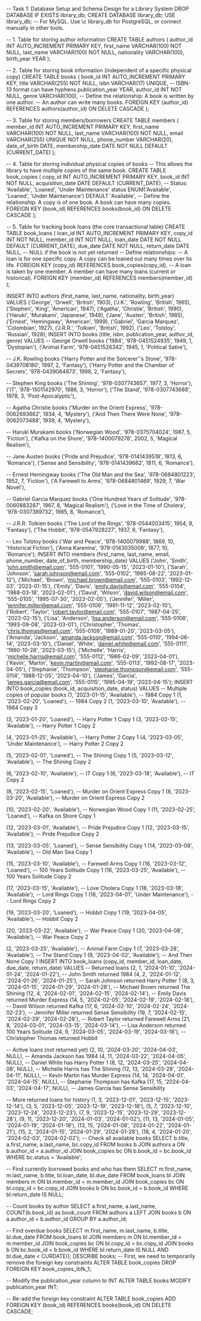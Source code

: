 -- Task 1: Database Setup and Schema Design for a Library System
DROP DATABASE IF EXISTS library_db;
CREATE DATABASE library_db;
USE library_db; -- For MySQL. Use \c library_db for PostgreSQL, or connect manually in other tools.

-- 1. Table for storing author information
CREATE TABLE authors (
    author_id INT AUTO_INCREMENT PRIMARY KEY,
    first_name VARCHAR(100) NOT NULL,
    last_name VARCHAR(100) NOT NULL,
    nationality VARCHAR(100),
    birth_year YEAR
);

-- 2. Table for storing book information (independent of a specific physical copy)
CREATE TABLE books (
    book_id INT AUTO_INCREMENT PRIMARY KEY,
    title VARCHAR(255) NOT NULL,
    isbn VARCHAR(17) UNIQUE, -- ISBN-13 format can have hyphens
    publication_year YEAR,
    author_id INT NOT NULL,
    genre VARCHAR(100),
    -- Define the relationship: A book is written by one author.
    -- An author can write many books.
    FOREIGN KEY (author_id) REFERENCES authors(author_id) ON DELETE CASCADE
);

-- 3. Table for storing members/borrowers
CREATE TABLE members (
    member_id INT AUTO_INCREMENT PRIMARY KEY,
    first_name VARCHAR(100) NOT NULL,
    last_name VARCHAR(100) NOT NULL,
    email VARCHAR(255) UNIQUE NOT NULL,
    phone_number VARCHAR(20),
    date_of_birth DATE,
    membership_date DATE NOT NULL DEFAULT (CURRENT_DATE)
);

-- 4. Table for storing individual physical copies of books
-- This allows the library to have multiple copies of the same book.
CREATE TABLE book_copies (
    copy_id INT AUTO_INCREMENT PRIMARY KEY,
    book_id INT NOT NULL,
    acquisition_date DATE DEFAULT (CURRENT_DATE),
    -- Status: 'Available', 'Loaned', 'Under Maintenance'
    status ENUM('Available', 'Loaned', 'Under Maintenance') DEFAULT 'Available',
    -- Define the relationship: A copy is of one book. A book can have many copies.
    FOREIGN KEY (book_id) REFERENCES books(book_id) ON DELETE CASCADE
);

-- 5. Table for tracking book loans (the core transactional table)
CREATE TABLE book_loans (
    loan_id INT AUTO_INCREMENT PRIMARY KEY,
    copy_id INT NOT NULL,
    member_id INT NOT NULL,
    loan_date DATE NOT NULL DEFAULT (CURRENT_DATE),
    due_date DATE NOT NULL,
    return_date DATE NULL, -- NULL if the book is not yet returned
    -- Define relationships:
    -- A loan is for one specific copy. A copy can be loaned out many times over its life.
    FOREIGN KEY (copy_id) REFERENCES book_copies(copy_id),
    -- A loan is taken by one member. A member can have many loans (current or historical).
    FOREIGN KEY (member_id) REFERENCES members(member_id)
);

INSERT INTO authors (first_name, last_name, nationality, birth_year) VALUES
('George', 'Orwell', 'British', 1903),
('J.K.', 'Rowling', 'British', 1965),
('Stephen', 'King', 'American', 1947),
('Agatha', 'Christie', 'British', 1990),
('Haruki', 'Murakami', 'Japanese', 1949),
('Jane', 'Austen', 'British', 1985),
('Ernest', 'Hemingway', 'American', 1999),
('Gabriel', 'Garcia Marquez', 'Colombian', 1927),
('J.R.R.', 'Tolkien', 'British', 1992),
('Leo', 'Tolstoy', 'Russian', 1928);
INSERT INTO books (title, isbn, publication_year, author_id, genre) VALUES
-- George Orwell books
('1984', '978-0451524935', 1949, 1, 'Dystopian'),
('Animal Farm', '978-0451526342', 1945, 1, 'Political Satire'),

-- J.K. Rowling books
('Harry Potter and the Sorcerer''s Stone', '978-0439708180', 1997, 2, 'Fantasy'),
('Harry Potter and the Chamber of Secrets', '978-0439064873', 1998, 2, 'Fantasy'),

-- Stephen King books
('The Shining', '978-0307743657', 1977, 3, 'Horror'),
('IT', '978-1501142970', 1986, 3, 'Horror'),
('The Stand', '978-0307743688', 1978, 3, 'Post-Apocalyptic'),

-- Agatha Christie books
('Murder on the Orient Express', '978-0062693662', 1934, 4, 'Mystery'),
('And Then There Were None', '978-0062073488', 1939, 4, 'Mystery'),

-- Haruki Murakami books
('Norwegian Wood', '978-0375704024', 1987, 5, 'Fiction'),
('Kafka on the Shore', '978-1400079278', 2002, 5, 'Magical Realism'),

-- Jane Austen books
('Pride and Prejudice', '978-0141439518', 1813, 6, 'Romance'),
('Sense and Sensibility', '978-0141439662', 1811, 6, 'Romance'),

-- Ernest Hemingway books
('The Old Man and the Sea', '978-0684801223', 1952, 7, 'Fiction'),
('A Farewell to Arms', '978-0684801469', 1929, 7, 'War Novel'),

-- Gabriel Garcia Marquez books
('One Hundred Years of Solitude', '978-0060883287', 1967, 8, 'Magical Realism'),
('Love in the Time of Cholera', '978-0307389732', 1985, 8, 'Romance'),

-- J.R.R. Tolkien books
('The Lord of the Rings', '978-0544003415', 1954, 9, 'Fantasy'),
('The Hobbit', '978-0547928227', 1937, 9, 'Fantasy'),

-- Leo Tolstoy books
('War and Peace', '978-1400079988', 1869, 10, 'Historical Fiction'),
('Anna Karenina', '978-0143035008', 1877, 10, 'Romance');
INSERT INTO members (first_name, last_name, email, phone_number, date_of_birth, membership_date) VALUES
('John', 'Smith', 'john.smith@email.com', '555-0101', '1990-05-15', '2023-01-10'),
('Sarah', 'Johnson', 'sarah.johnson@email.com', '555-0102', '1985-08-22', '2023-01-12'),
('Michael', 'Brown', 'michael.brown@email.com', '555-0103', '1992-12-03', '2023-01-15'),
('Emily', 'Davis', 'emily.davis@email.com', '555-0104', '1988-03-18', '2023-02-01'),
('David', 'Wilson', 'david.wilson@email.com', '555-0105', '1995-07-30', '2023-02-05'),
('Jennifer', 'Miller', 'jennifer.miller@email.com', '555-0106', '1991-11-12', '2023-02-10'),
('Robert', 'Taylor', 'robert.taylor@email.com', '555-0107', '1987-04-25', '2023-02-15'),
('Lisa', 'Anderson', 'lisa.anderson@email.com', '555-0108', '1993-09-08', '2023-03-01'),
('Christopher', 'Thomas', 'chris.thomas@email.com', '555-0109', '1989-01-20', '2023-03-05'),
('Amanda', 'Jackson', 'amanda.jackson@email.com', '555-0110', '1994-06-14', '2023-03-10'),
('Daniel', 'White', 'daniel.white@email.com', '555-0111', '1990-10-28', '2023-03-15'),
('Michelle', 'Harris', 'michelle.harris@email.com', '555-0112', '1986-02-09', '2023-04-01'),
('Kevin', 'Martin', 'kevin.martin@email.com', '555-0113', '1992-08-17', '2023-04-05'),
('Stephanie', 'Thompson', 'stephanie.thompson@email.com', '555-0114', '1988-12-05', '2023-04-10'),
('James', 'Garcia', 'james.garcia@email.com', '555-0115', '1995-04-19', '2023-04-15');
INSERT INTO book_copies (book_id, acquisition_date, status) VALUES
-- Multiple copies of popular books
(1, '2023-01-15', 'Available'),  -- 1984 Copy 1
(1, '2023-02-20', 'Loaned'),     -- 1984 Copy 2
(1, '2023-03-10', 'Available'),  -- 1984 Copy 3

(3, '2023-01-20', 'Loaned'),     -- Harry Potter 1 Copy 1
(3, '2023-02-15', 'Available'),  -- Harry Potter 1 Copy 2

(4, '2023-01-25', 'Available'),  -- Harry Potter 2 Copy 1
(4, '2023-03-05', 'Under Maintenance'), -- Harry Potter 2 Copy 2

(5, '2023-02-01', 'Loaned'),     -- The Shining Copy 1
(5, '2023-03-12', 'Available'),  -- The Shining Copy 2

(6, '2023-02-10', 'Available'),  -- IT Copy 1
(6, '2023-03-18', 'Available'),  -- IT Copy 2

(8, '2023-02-15', 'Loaned'),     -- Murder on Orient Express Copy 1
(8, '2023-03-20', 'Available'),  -- Murder on Orient Express Copy 2

(10, '2023-02-20', 'Available'), -- Norwegian Wood Copy 1
(11, '2023-02-25', 'Loaned'),    -- Kafka on Shore Copy 1

(12, '2023-03-01', 'Available'), -- Pride Prejudice Copy 1
(12, '2023-03-15', 'Available'), -- Pride Prejudice Copy 2

(13, '2023-03-05', 'Loaned'),    -- Sense Sensibility Copy 1
(14, '2023-03-08', 'Available'), -- Old Man Sea Copy 1

(15, '2023-03-10', 'Available'), -- Farewell Arms Copy 1
(16, '2023-03-12', 'Loaned'),    -- 100 Years Solitude Copy 1
(16, '2023-03-25', 'Available'), -- 100 Years Solitude Copy 2

(17, '2023-03-15', 'Available'), -- Love Cholera Copy 1
(18, '2023-03-18', 'Available'), -- Lord Rings Copy 1
(18, '2023-04-01', 'Under Maintenance'), -- Lord Rings Copy 2

(19, '2023-03-20', 'Loaned'),    -- Hobbit Copy 1
(19, '2023-04-05', 'Available'), -- Hobbit Copy 2

(20, '2023-03-22', 'Available'), -- War Peace Copy 1
(20, '2023-04-08', 'Available'), -- War Peace Copy 2

(2, '2023-03-25', 'Available'),  -- Animal Farm Copy 1
(7, '2023-03-28', 'Available'),  -- The Stand Copy 1
(9, '2023-04-02', 'Available');  -- And Then None Copy 1
INSERT INTO book_loans (copy_id, member_id, loan_date, due_date, return_date) VALUES
-- Returned loans
(2, 1, '2024-01-10', '2024-01-24', '2024-01-22'),  -- John Smith returned 1984
(4, 2, '2024-01-12', '2024-01-26', '2024-01-25'),  -- Sarah Johnson returned Harry Potter 1
(8, 3, '2024-01-15', '2024-01-29', '2024-01-28'),  -- Michael Brown returned The Shining
(12, 4, '2024-02-01', '2024-02-15', '2024-02-14'), -- Emily Davis returned Murder Express
(14, 5, '2024-02-05', '2024-02-19', '2024-02-18'), -- David Wilson returned Kafka
(17, 6, '2024-02-10', '2024-02-24', '2024-02-23'), -- Jennifer Miller returned Sense Sensibility
(19, 7, '2024-02-15', '2024-02-29', '2024-02-28'), -- Robert Taylor returned Farewell Arms
(21, 8, '2024-03-01', '2024-03-15', '2024-03-14'), -- Lisa Anderson returned 100 Years Solitude
(24, 9, '2024-03-05', '2024-03-19', '2024-03-18'), -- Christopher Thomas returned Hobbit

-- Active loans (not returned yet)
(2, 10, '2024-03-20', '2024-04-03', NULL),  -- Amanda Jackson has 1984
(4, 11, '2024-03-22', '2024-04-05', NULL),  -- Daniel White has Harry Potter 1
(8, 12, '2024-03-25', '2024-04-08', NULL),  -- Michelle Harris has The Shining
(12, 13, '2024-03-28', '2024-04-11', NULL), -- Kevin Martin has Murder Express
(14, 14, '2024-04-01', '2024-04-15', NULL), -- Stephanie Thompson has Kafka
(17, 15, '2024-04-03', '2024-04-17', NULL), -- James Garcia has Sense Sensibility

-- More returned loans for history
(1, 3, '2023-12-01', '2023-12-15', '2023-12-14'),
(3, 5, '2023-12-05', '2023-12-19', '2023-12-18'),
(5, 7, '2023-12-10', '2023-12-24', '2023-12-23'),
(7, 9, '2023-12-15', '2023-12-29', '2023-12-28'),
(9, 11, '2023-12-20', '2024-01-03', '2024-01-02'),
(11, 13, '2024-01-05', '2024-01-19', '2024-01-18'),
(13, 15, '2024-01-08', '2024-01-22', '2024-01-21'),
(15, 2, '2024-01-15', '2024-01-29', '2024-01-28'),
(18, 4, '2024-01-20', '2024-02-03', '2024-02-02');
-- Check all available books
SELECT b.title, a.first_name, a.last_name, bc.copy_id 
FROM books b 
JOIN authors a ON b.author_id = a.author_id 
JOIN book_copies bc ON b.book_id = bc.book_id 
WHERE bc.status = 'Available';

-- Find currently borrowed books and who has them
SELECT m.first_name, m.last_name, b.title, bl.loan_date, bl.due_date 
FROM book_loans bl 
JOIN members m ON bl.member_id = m.member_id 
JOIN book_copies bc ON bl.copy_id = bc.copy_id 
JOIN books b ON bc.book_id = b.book_id 
WHERE bl.return_date IS NULL;

-- Count books by author
SELECT a.first_name, a.last_name, COUNT(b.book_id) as book_count 
FROM authors a 
LEFT JOIN books b ON a.author_id = b.author_id 
GROUP BY a.author_id;

-- Find overdue books
SELECT m.first_name, m.last_name, b.title, bl.due_date 
FROM book_loans bl 
JOIN members m ON bl.member_id = m.member_id 
JOIN book_copies bc ON bl.copy_id = bc.copy_id 
JOIN books b ON bc.book_id = b.book_id 
WHERE bl.return_date IS NULL AND bl.due_date < CURDATE();
DESCRIBE books;
-- First, we need to temporarily remove the foreign key constraints
ALTER TABLE book_copies DROP FOREIGN KEY book_copies_ibfk_1;

-- Modify the publication_year column to INT
ALTER TABLE books MODIFY publication_year INT;

-- Re-add the foreign key constraint
ALTER TABLE book_copies ADD FOREIGN KEY (book_id) REFERENCES books(book_id) ON DELETE CASCADE;

